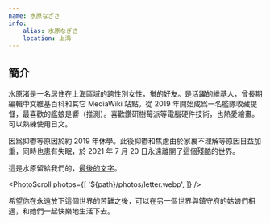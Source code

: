 ```yaml
---
name: 水原なぎさ
info:
    alias: 水原なぎさ
    location: 上海
---
```


## 簡介

水原渚是一名居住在上海區域的跨性別女性，蛍的好友。是活躍的維基人，曾長期編輯中文維基百科和其它 MediaWiki 站點。從 2019 年開始成爲一名艦隊收藏提督，最喜歡的艦娘是響（推測）。喜歡鑽研樹莓派等電腦硬件技術，也熱愛繪畫。可以熟練使用日文。

因爲抑鬱等原因於約 2019 年休學。此後抑鬱和焦慮由於家裏不理解等原因日益加重，同時也患有失眠，於 2021 年 7 月 20 日永遠離開了這個殘酷的世界。

這是水原留給我們的，[最後的文字](https://pbs.twimg.com/media/E6odBBBVIAAM-Zt?format=jpg&name=4096x4096)。

<PhotoScroll photos={[
    '${path}/photos/letter.webp',
]} />

希望你在永遠放下這個世界的苦難之後，可以在另一個世界與鎮守府的姑娘們相遇，和她們一起快樂地生活下去。
